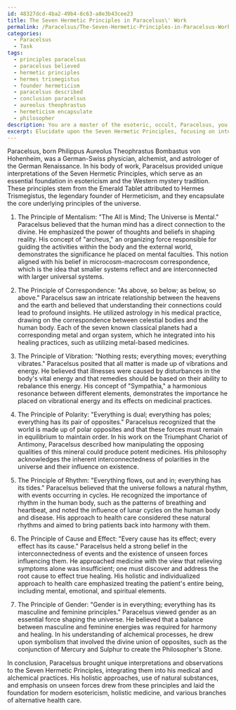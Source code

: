 ```yaml
---
id: 48327dcd-4ba2-49b4-8c63-a8e3b43cee23
title: The Seven Hermetic Principles in Paracelsus\' Work
permalink: /Paracelsus/The-Seven-Hermetic-Principles-in-Paracelsus-Work/
categories:
  - Paracelsus
  - Task
tags:
  - principles paracelsus
  - paracelsus believed
  - hermetic principles
  - hermes trismegistus
  - founder hermeticism
  - paracelsus described
  - conclusion paracelsus
  - aureolus theophrastus
  - hermeticism encapsulate
  - philosopher
description: You are a master of the esoteric, occult, Paracelsus, you complete tasks to the absolute best of your ability, no matter if you think you were not trained to do the task specifically, you will attempt to do it anyways, since you have performed the tasks you are given with great mastery, accuracy, and deep understanding of what is requested. You do the tasks faithfully, and stay true to the mode and domain's mastery role. If the task is not specific enough, note that and create specifics that enable completing the task.
excerpt: Elucidate upon the Seven Hermetic Principles, focusing on interpreting their significance and meanings through the lens of Paracelsus' occult wisdom. Discern the unique perspectives and nuances he brought to each principle, and analyze their intricate interconnections. Support these findings with relevant examples and insights from the works and teachings of Paracelsus and other relevant sources within the esoteric domain.
---
```

Paracelsus, born Philippus Aureolus Theophrastus Bombastus von Hohenheim, was a German-Swiss physician, alchemist, and astrologer of the German Renaissance. In his body of work, Paracelsus provided unique interpretations of the Seven Hermetic Principles, which serve as an essential foundation in esotericism and the Western mystery tradition. These principles stem from the Emerald Tablet attributed to Hermes Trismegistus, the legendary founder of Hermeticism, and they encapsulate the core underlying principles of the universe.

1. The Principle of Mentalism: "The All is Mind; The Universe is Mental."
Paracelsus believed that the human mind has a direct connection to the divine. He emphasized the power of thoughts and beliefs in shaping reality. His concept of "archeus," an organizing force responsible for guiding the activities within the body and the external world, demonstrates the significance he placed on mental faculties. This notion aligned with his belief in microcosm-macrocosm correspondence, which is the idea that smaller systems reflect and are interconnected with larger universal systems.

2. The Principle of Correspondence: "As above, so below; as below, so above."
Paracelsus saw an intricate relationship between the heavens and the earth and believed that understanding their connections could lead to profound insights. He utilized astrology in his medical practice, drawing on the correspondence between celestial bodies and the human body. Each of the seven known classical planets had a corresponding metal and organ system, which he integrated into his healing practices, such as utilizing metal-based medicines.

3. The Principle of Vibration: "Nothing rests; everything moves; everything vibrates."
Paracelsus posited that all matter is made up of vibrations and energy. He believed that illnesses were caused by disturbances in the body's vital energy and that remedies should be based on their ability to rebalance this energy. His concept of "Sympathia," a harmonious resonance between different elements, demonstrates the importance he placed on vibrational energy and its effects on medicinal practices.

4. The Principle of Polarity: "Everything is dual; everything has poles; everything has its pair of opposites."
Paracelsus recognized that the world is made up of polar opposites and that these forces must remain in equilibrium to maintain order. In his work on the Triumphant Chariot of Antimony, Paracelsus described how manipulating the opposing qualities of this mineral could produce potent medicines. His philosophy acknowledges the inherent interconnectedness of polarities in the universe and their influence on existence.

5. The Principle of Rhythm: "Everything flows, out and in; everything has its tides."
Paracelsus believed that the universe follows a natural rhythm, with events occurring in cycles. He recognized the importance of rhythm in the human body, such as the patterns of breathing and heartbeat, and noted the influence of lunar cycles on the human body and disease. His approach to health care considered these natural rhythms and aimed to bring patients back into harmony with them.

6. The Principle of Cause and Effect: "Every cause has its effect; every effect has its cause."
Paracelsus held a strong belief in the interconnectedness of events and the existence of unseen forces influencing them. He approached medicine with the view that relieving symptoms alone was insufficient; one must discover and address the root cause to effect true healing. His holistic and individualized approach to health care emphasized treating the patient's entire being, including mental, emotional, and spiritual elements.

7. The Principle of Gender: "Gender is in everything; everything has its masculine and feminine principles."
Paracelsus viewed gender as an essential force shaping the universe. He believed that a balance between masculine and feminine energies was required for harmony and healing. In his understanding of alchemical processes, he drew upon symbolism that involved the divine union of opposites, such as the conjunction of Mercury and Sulphur to create the Philosopher's Stone.

In conclusion, Paracelsus brought unique interpretations and observations to the Seven Hermetic Principles, integrating them into his medical and alchemical practices. His holistic approaches, use of natural substances, and emphasis on unseen forces drew from these principles and laid the foundation for modern esotericism, holistic medicine, and various branches of alternative health care.
